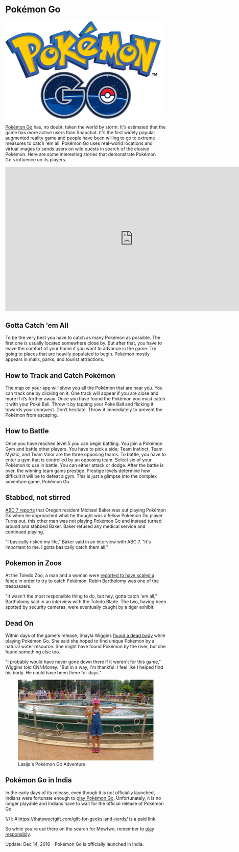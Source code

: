# Pokémon Go

![Pokémon Go)](/static/2016/pokemon-go-logo.png)

[Pokémon Go](http://www.pokemongo.com/) has, no doubt, taken the world by storm. It's estimated that the game has more active users than Snapchat. It's the first widely popular augmented reality game and people have been willing to go to extreme measures to catch 'em all. Pokémon Go uses real-world locations and virtual images to sends users on wild quests in search of the elusive Pokémon. Here are some interesting stories that demonstrate Pokémon Go's influence on its players.

<iframe width="800" height="450" src="https://www.youtube.com/embed/AVWPWYYIcpk" title="YouTube video player" frameborder="0" allow="accelerometer; autoplay; clipboard-write; encrypted-media; gyroscope; picture-in-picture; web-share" referrerpolicy="strict-origin-when-cross-origin" allowfullscreen></iframe>

## Gotta Catch 'em All

To be the very best you have to catch as many Pokémon as possible. The first one is usually located somewhere close by. But after that, you have to leave the comfort of your home if you want to advance in the game. Try going to places that are heavily populated to begin. Pokémon mostly appears in malls, parks, and tourist attractions.

## How to Track and Catch Pokémon

The map on your app will show you all the Pokémon that are near you. You can track one by clicking on it. One track will appear if you are close and more if it’s further away. Once you have found the Pokémon you must catch it with your Poké Ball. Throw it by tapping your Poké Ball and flicking it towards your conquest. Don’t hesitate. Throw it immediately to prevent the Pokémon from escaping.

## How to Battle

Once you have reached level 5 you can begin battling. You join a Pokémon Gym and battle other players. You have to pick a side; Team Instinct, Team Mystic, and Team Valor are the three opposing teams. To battle, you have to enter a gym that is controlled by an opposing team. Select six of your Pokémon to use in battle. You can either attack or dodge. After the battle is over, the winning team gains prestige. Prestige levels determine how difficult it will be to defeat a gym. This is just a glimpse into the complex adventure game, Pokémon Go.

## Stabbed, not stirred

[ABC 7 reports](http://abc7.com/news/pokemon-go-player-stabbed-keeps-playing/1428184/) that Oregon resident Michael Baker was out playing Pokémon Go when he approached what he thought was a fellow Pokémon Go player. Turns out, this other man was not playing Pokémon Go and instead turned around and stabbed Baker. Baker refused any medical service and continued playing. 

"I basically risked my life," Baker said in an interview with ABC 7. "It's important to me. I gotta basically catch them all."

## Pokemon in Zoos

At the Toledo Zoo, a man and a woman were [reported to have scaled a fence](http://www.toledoblade.com/Police-Fire/2016/07/14/Pair-of-Pokemon-Go-players-arrested-at-Toledo-Zoo.html) in order to try to catch Pokémon. Robin Bartholomy was one of the trespassers.

"It wasn't the most responsible thing to do, but hey, gotta catch 'em all," Bartholomy said in an interview with the Toledo Blade. The two, having been spotted by security cameras, were eventually caught by a tiger exhibit.

## Dead On

Within days of the game's release, Shayla Wiggins [found a dead body](http://money.cnn.com/2016/07/09/technology/pokemon-go-dead-body/) while playing Pokémon Go. She said she hoped to find unique Pokémon by a natural water resource. She might have found Pokémon by the river, but she found something else too.

"I probably would have never gone down there if it weren't for this game," Wiggins told CNNMoney. "But in a way, I'm thankful. I feel like I helped find his body. He could have been there for days."

<figure>
  <img src="/static/2016/laaija-pokemon.jpg" alt="Laaija's Pokémon Go Adventure." loading="lazy">
  <figcaption>
    Laaija's Pokémon Go Adventure.
  </figcaption>
</figure>

## Pokémon Go in India

In the early days of its release, even though it is not officially launched, Indians were fortunate enough to [play Pokémon Go](http://gadgets.ndtv.com/games/features/playing-pokemon-go-in-india-heres-everything-you-need-to-know-858349). Unfortunately, it is no longer playable and Indians have to wait for the official release of Pokémon Go.

[//]: # https://thatsweetgift.com/gift-for-geeks-and-nerds/ is a paid link.

So while you're out there on the search for Mewtwo, remember to [play responsibly](https://thatsweetgift.com/gift-for-geeks-and-nerds/).

Update: Dec 14, 2016 - Pokémon Go is officially launched in India.

